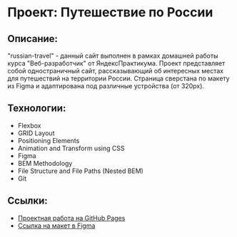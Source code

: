 # Проект: Путешествие по России

## Описание: 

"russian-travel" - данный сайт выполнен в рамках домашней работы курса "Веб-разработчик" от ЯндексПрактикума. 
Проект представляет собой одностраничный сайт, рассказывающий об интересных местах для путешествий на территории России. Страница сверстана по макету из Figma и адаптирована под различные устройства (от 320px).


## Технологии: 

* Flexbox 
* GRID Layout
* Positioning Elements 
* Animation and Transform using CSS 
* Figma
* BEM Methodology 
* File Structure and File Paths (Nested BEM) 
* Git 

## Ссылки: 
* [Проектная работа на GitHub Pages](https://geteldark.github.io/russian-travel/)
* [Ссылка на макет в Figma](https://www.figma.com/file/5S2WSbEFL6awjVWJ0NWL8Q/Sprint-3_-Russia-_-desktop-mobile?node-id=28503%3A0)



